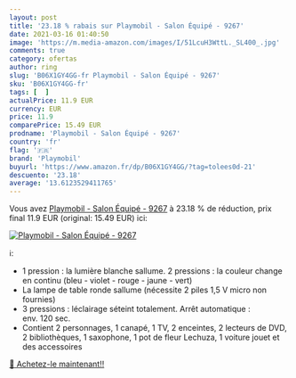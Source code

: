 ```yaml
---
layout: post
title: '23.18 % rabais sur Playmobil - Salon Équipé - 9267'
date: 2021-03-16 01:40:50
image: 'https://m.media-amazon.com/images/I/51LcuH3WttL._SL400_.jpg'
comments: true
category: ofertas
author: ring
slug: 'B06X1GY4GG-fr Playmobil - Salon Équipé - 9267'
sku: 'B06X1GY4GG-fr'
tags: [  ]
actualPrice: 11.9 EUR
currency: EUR
price: 11.9
comparePrice: 15.49 EUR
prodname: 'Playmobil - Salon Équipé - 9267'
country: 'fr'
flag: '🇫🇷'
brand: 'Playmobil'
buyurl: 'https://www.amazon.fr/dp/B06X1GY4GG/?tag=tolees0d-21'
descuento: '23.18'
average: '13.6123529411765'
---
```


Vous avez [Playmobil - Salon Équipé - 9267](https://www.amazon.fr/dp/B06X1GY4GG/?tag=tolees0d-21)  à  23.18 % de réduction, prix final  11.9 EUR (original: 15.49 EUR) ici:

[![Playmobil - Salon Équipé - 9267](https://m.media-amazon.com/images/I/51LcuH3WttL._SL400_.jpg)](https://www.amazon.fr/dp/B06X1GY4GG/?tag=tolees0d-21)

ℹ️:

- 1 pression : la lumière blanche sallume. 2 pressions : la couleur change en continu (bleu - violet - rouge - jaune - vert)
- La lampe de table ronde sallume (nécessite 2 piles 1,5 V micro non fournies)
- 3 pressions : léclairage séteint totalement. Arrêt automatique : env. 120 sec.
- Contient 2 personnages, 1 canapé, 1 TV, 2 enceintes, 2 lecteurs de DVD, 2 bibliothèques, 1 saxophone, 1 pot de fleur Lechuza, 1 voiture jouet et des accessoires

[🛒 Achetez-le maintenant!!](https://www.amazon.fr/dp/B06X1GY4GG/?tag=tolees0d-21)
